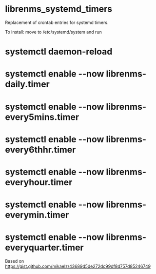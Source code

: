# librenms_systemd_timers
Replacement of crontab entries for systemd timers.

To install:
move to /etc/systemd/system and run

# systemctl daemon-reload
# systemctl enable --now librenms-daily.timer
# systemctl enable --now librenms-every5mins.timer
# systemctl enable --now librenms-every6thhr.timer
# systemctl enable --now librenms-everyhour.timer
# systemctl enable --now librenms-everymin.timer
# systemctl enable --now librenms-everyquarter.timer


Based on https://gist.github.com/mikaelz/43689d5de272dc99df8d757d85246749
